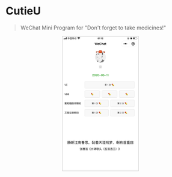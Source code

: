 # CutieU
> WeChat Mini Program for "Don't forget to take medicines!"

<p align="center">
  <kbd><img src="https://raw.githubusercontent.com/legend80s/cutieu/master/assets/home.jpeg" alt="img" width="40%" style="zoom:33%; border: 0.5px solid #ccc" /><kbd>
<p>

